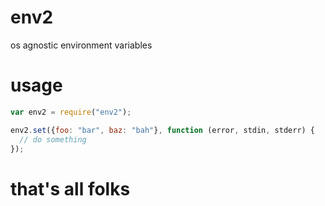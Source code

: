 # env2

os agnostic environment variables

# usage

``` js
var env2 = require("env2");

env2.set({foo: "bar", baz: "bah"}, function (error, stdin, stderr) {
  // do something
});
```

# that's all folks
